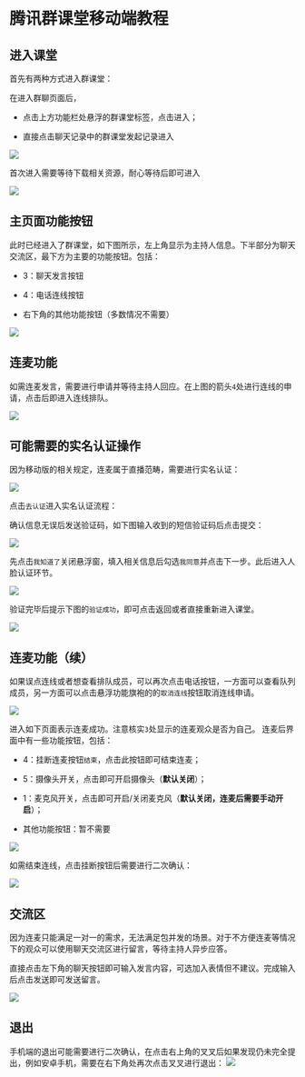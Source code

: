 # 腾讯群课堂移动端教程

## 进入课堂

首先有两种方式进入群课堂：

在进入群聊页面后，

- 点击上方功能栏处悬浮的群课堂标签，点击进入；

- 直接点击聊天记录中的群课堂发起记录进入

![](./img/phone/enter.png)

首次进入需要等待下载相关资源，耐心等待后即可进入

![](./img/phone/first_enter.png)

## 主页面功能按钮

此时已经进入了群课堂，如下图所示，左上角显示为主持人信息。下半部分为聊天交流区，最下方为主要的功能按钮。包括：

- 3：聊天发言按钮

- 4：电话连线按钮

- 右下角的其他功能按钮（多数情况不需要）

![](./img/phone/home.png) 

## 连麦功能

如需连麦发言，需要进行申请并等待主持人回应。在上图的箭头`4`处进行连线的申请，点击后即进入连线排队。

![](./img/phone/connect.png) 

## 可能需要的实名认证操作

因为移动版的相关规定，连麦属于直播范畴，需要进行实名认证：

![](./img/phone/verify.png) 

点击`去认证`进入实名认证流程：

确认信息无误后发送验证码，如下图输入收到的短信验证码后点击提交：

![](./img/phone/verify_2.png) 

先点击`我知道了`关闭悬浮窗，填入相关信息后勾选`我同意`并点击下一步。此后进入人脸认证环节。

![](./img/phone/verify_3.png) 

验证完毕后提示下图的`验证成功`，即可点击返回或者直接重新进入课堂。

![](./img/phone/verify_success.png) 

## 连麦功能（续）

如果误点连线或者想查看排队成员，可以再次点击电话按钮，一方面可以查看队列成员，另一方面可以点击悬浮功能旗袍的的`取消连线`按钮取消连线申请。

![](./img/phone/connect_cancel.png)

进入如下页面表示连麦成功。注意核实`3`处显示的连麦观众是否为自己。
连麦后界面中有一些功能按钮，包括：

- 4：挂断连麦按钮`结束`，点击此按钮即可结束连麦；

- 5：摄像头开关，点击即可开启摄像头（**默认关闭**）；

- 1：麦克风开关，点击即可开启/关闭麦克风（**默认关闭，连麦后需要手动开启**）；

- 其他功能按钮：暂不需要

![](./img/phone/connect_success.png)

如需结束连线，点击挂断按钮后需要进行二次确认：

![](./img/phone/connect_end.png)

## 交流区

因为连麦只能满足一对一的需求，无法满足包并发的场景。对于不方便连麦等情况下的观众可以使用聊天交流区进行留言，等待主持人异步应答。

直接点击左下角的聊天按钮即可输入发言内容，可选加入表情但不建议。完成输入后点击发送即可发送留言。

![](./img/phone/chat.png)

## 退出

手机端的退出可能需要进行二次确认，在点击右上角的叉叉后如果发现仍未完全提出，例如安卓手机，需要在右下角处再次点击叉叉进行退出：
![](./img/phone/end.png)
